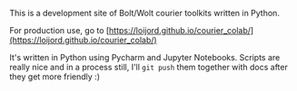 This is a development site of Bolt/Wolt courier toolkits written in Python.

For production use, go to [https://loijord.github.io/courier_colab/](https://loijord.github.io/courier_colab/)

It's written in Python using Pycharm and Jupyter Notebooks. Scripts are really nice and in a process still, I'll `git push` them together with docs after they get more friendly :)